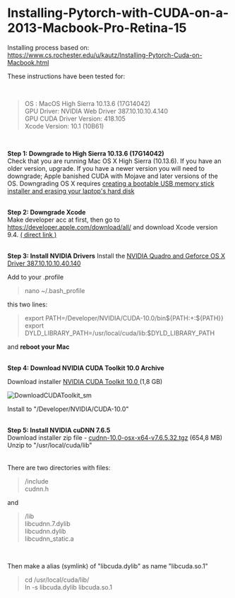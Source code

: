 # Installing-Pytorch-with-CUDA-on-a-2013-Macbook-Pro-Retina-15
Installing process based on: https://www.cs.rochester.edu/u/kautz/Installing-Pytorch-Cuda-on-Macbook.html

These instructions have been tested for:

<br>
<blockquote>
OS : MacOS High Sierra 10.13.6 (17G14042)<br>
GPU Driver: NVIDIA Web Driver 387.10.10.10.4.140<br>
GPU CUDA Driver Version: 418.105<br>
Xcode Version: 10.1 (10B61)<br>
</blockquote>
<br>

**Step 1: Downgrade to High Sierra 10.13.6 (17G14042)<br>**
Check that you are running Mac OS X High Sierra (10.13.6). If you have an older version, upgrade. If you have a newer version you will need to downgrade; Apple banished CUDA with Mojave and later versions of the OS. Downgrading OS X requires <a href="https://www.macworld.co.uk/how-to/mac-software/downgrade-macos-mojave-3581872/">creating a bootable USB memory stick installer and erasing your laptop's hard disk</a>
<br><br>

**Step 2: Downgrade Xcode<br>**
Make developer acc at first, then go to https://developer.apple.com/download/all/ and download Xcode version 9.4. 
<a href="https://download.developer.apple.com/Developer_Tools/Command_Line_Tools_macOS_10.13_for_Xcode_9.4/Command_Line_Tools_macOS_10.13_for_Xcode_9.4.dmg">( direct link )</a>
<br><br>

**Step 3: Install NVIDIA Drivers**
Install the <a href="https://images.nvidia.com/mac/pkg/387/WebDriver-387.10.10.10.40.140.pkg">NVIDIA Quadro and Geforce OS X Driver 387.10.10.10.40.140</a>

Add to your .profile<br>
>nano ~/.bash_profile<br>

this two lines:<br>

<blockquote>export PATH=/Developer/NVIDIA/CUDA-10.0/bin${PATH:+:${PATH}}
export DYLD_LIBRARY_PATH=/usr/local/cuda/lib:$DYLD_LIBRARY_PATH
</blockquote>

and **reboot your Mac**
<br><br>

**Step 4: Download NVIDIA CUDA Toolkit 10.0 Archive<br>**

Download installer <a href="https://developer.nvidia.com/cuda-10.0-download-archive?target_os=MacOSX&target_arch=x86_64&target_version=1013">NVIDIA CUDA Toolkit 10.0 </a>(1,8 GB)<br>

![DownloadCUDAToolkit_sm](https://user-images.githubusercontent.com/7931919/129793652-02818cad-e510-4b40-9bf4-536121342d58.png)

Install to "/Developer/NVIDIA/CUDA-10.0"
<br><br>

**Step 5: Install NVIDIA cuDNN 7.6.5<br>**
Download installer zip file - <a href="https://developer.nvidia.com/compute/machine-learning/cudnn/secure/7.6.5.32/Production/10.0_20191031/cudnn-10.0-osx-x64-v7.6.5.32.tgz">cudnn-10.0-osx-x64-v7.6.5.32.tgz</a> (654,8 MB)<br>
Unzip to "/usr/local/cuda/lib"<br>
<br><br>
There are two directories with files:<br>

>/include<br>
>cudnn.h<br>

and<br>

>/lib<br>
>libcudnn.7.dylib<br>
>libcudnn.dylib<br>
>libcudnn_static.a<br>
<br>

Then make a alias (symlink) of "libcuda.dylib" as name "libcuda.so.1"<br>

>cd /usr/local/cuda/lib/<br>
>ln -s libcuda.dylib libcuda.so.1<br>
<br>






